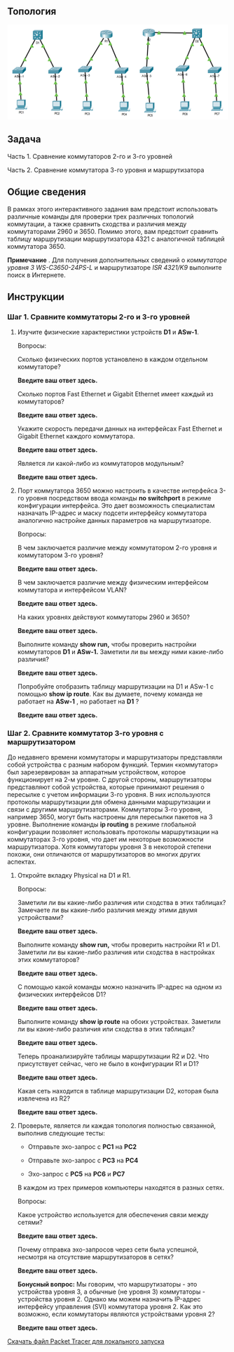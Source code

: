 ## Топология

![](./assets/topology.png)

## Задача

Часть 1. Сравнение коммутаторов 2-го и 3-го уровней

Часть 2. Сравнение коммутатора 3-го уровня и маршрутизатора

## Общие сведения

В рамках этого интерактивного задания вам предстоит использовать различные команды для проверки трех различных топологий коммутации, а также сравнить сходства и различия между коммутаторами 2960 и 3650. Помимо этого, вам предстоит сравнить таблицу маршрутизации маршрутизатора 4321 с аналогичной таблицей коммутатора 3650.

**Примечание** . Для получения дополнительных сведений о *коммутаторе уровня 3 WS-C3650-24PS-L* и маршрутизаторе *ISR 4321/K9* выполните поиск в Интернете.

## Инструкции

### Шаг 1. Сравните коммутаторы 2-го и 3-го уровней

1.  Изучите физические характеристики устройств **D1** и **ASw-1**.

    Вопросы:

    Сколько физических портов установлено в каждом отдельном коммутаторе?

    **Введите ваш ответ здесь.**

    Сколько портов Fast Ethernet и Gigabit Ethernet имеет каждый из коммутаторов?

    **Введите ваш ответ здесь.**

    Укажите скорость передачи данных на интерфейсах Fast Ethernet и Gigabit Ethernet каждого коммутатора.

    **Введите ваш ответ здесь.**

    Является ли какой-либо из коммутаторов модульным?

    **Введите ваш ответ здесь.**

2.  Порт коммутатора 3650 можно настроить в качестве интерфейса 3-го уровня посредством ввода команды **no switchport** в режиме конфигурации интерфейса. Это дает возможность специалистам назначать IP-адрес и маску подсети интерфейсу коммутатора аналогично настройке данных параметров на маршрутизаторе.

    Вопросы:

    В чем заключается различие между коммутатором 2-го уровня и коммутатором 3-го уровня?

    **Введите ваш ответ здесь.**

    В чем заключается различие между физическим интерфейсом коммутатора и интерфейсом VLAN?

    **Введите ваш ответ здесь.**

    На каких уровнях действуют коммутаторы 2960 и 3650?

    **Введите ваш ответ здесь.**

    Выполните команду **show run,** чтобы проверить настройки коммутаторов **D1** и **ASw-1.** Заметили ли вы между ними какие-либо различия?

    **Введите ваш ответ здесь.**

    Попробуйте отобразить таблицу маршрутизации на D1 и ASw-1 с помощью **show ip route**. Как вы думаете, почему команда не работает на **ASw-1** , но работает на **D1** ?

    **Введите ваш ответ здесь.**

### Шаг 2. Сравните коммутатор 3-го уровня с маршрутизатором

До недавнего времени коммутаторы и маршрутизаторы представляли собой устройства с разным набором функций. Термин «коммутатор» был зарезервирован за аппаратным устройством, которое функционирует на 2-м уровне. С другой стороны, маршрутизаторы представляют собой устройства, которые принимают решения о пересылке с учетом информации 3-го уровня. В них используются протоколы маршрутизации для обмена данными маршрутизации и связи с другими маршрутизаторами. Коммутаторы 3-го уровня, например 3650, могут быть настроены для пересылки пакетов на 3 уровне. Выполнение команды **ip routing** в режиме глобальной конфигурации позволяет использовать протоколы маршрутизации на коммутаторах 3-го уровня, что дает им некоторые возможности маршрутизатора. Хотя коммутаторы уровня 3 в некоторой степени похожи, они отличаются от маршрутизаторов во многих других аспектах.

1.  Откройте вкладку Physical на D1 и R1.

    Вопросы:

    Заметили ли вы какие-либо различия или сходства в этих таблицах? Замечаете ли вы какие-либо различия между этими двумя устройствами?

    **Введите ваш ответ здесь.**

    Выполните команду **show run,** чтобы проверить настройки R1 и D1. Заметили ли вы какие-либо различия или сходства в настройках этих коммутаторов?

    **Введите ваш ответ здесь.**

    С помощью какой команды можно назначить IP-адрес на одном из физических интерфейсов D1?

    **Введите ваш ответ здесь.**

    Выполните команду **show ip route** на обоих устройствах. Заметили ли вы какие-либо различия или сходства в этих таблицах?

    **Введите ваш ответ здесь.**

    Теперь проанализируйте таблицы маршрутизации R2 и D2. Что присутствует сейчас, чего не было в конфигурации R1 и D1?

    **Введите ваш ответ здесь.**

    Какая сеть находится в таблице маршрутизации D2, которая была извлечена из R2?

    **Введите ваш ответ здесь.**

2.  Проверьте, является ли каждая топология полностью связанной, выполнив следующие тесты:

    -   Отправьте эхо-запрос с **PC1** на **PC2**

    -   Отправьте эхо-запрос с **PC3** на **PC4**

    -   Эхо-запрос с **PC5** на **PC6** и **PC7**

    В каждом из трех примеров компьютеры находятся в разных сетях.

    Вопросы:

    Какое устройство используется для обеспечения связи между сетями?

    **Введите ваш ответ здесь.**

    Почему отправка эхо-запросов через сети была успешной, несмотря на отсутствие маршрутизаторов в сетях?

    **Введите ваш ответ здесь.**

    **Бонусный вопрос:** Мы говорим, что маршрутизаторы - это устройства уровня 3, а обычные (не уровня 3) коммутаторы - устройства уровня 2. Однако мы можем назначить IP-адрес интерфейсу управления (SVI) коммутатора уровня 2. Как это возможно, если коммутаторы являются устройствами уровня 2?

    **Введите ваш ответ здесь.**

[Скачать файл Packet Tracer для локального запуска](./assets/11.5.1-packet-tracer---compare-layer-2-and-layer-3-devices_ru-RU.pka)
